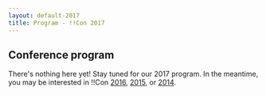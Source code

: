 ```yaml
---
layout: default-2017
title: Program - !!Con 2017
---
```

          
## Conference program

There's nothing here yet!  Stay tuned for our 2017 program.  In the
meantime, you may be interested in !!Con [2016](2016/), [2015](2015/),
or [2014](2014/).
